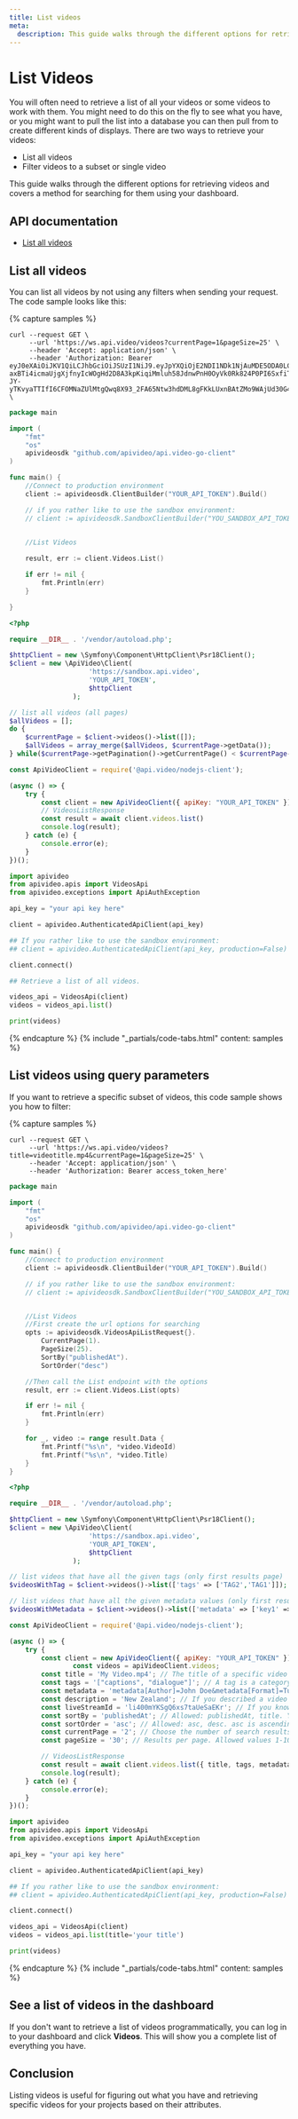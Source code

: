 ```yaml
---
title: List videos
meta:
  description: This guide walks through the different options for retrieving videos and covers a method for searching for them using your dashboard.
---
```


# List Videos

You will often need to retrieve a list of all your videos or some videos to work with them. You might need to do this on the fly to see what you have, or you might want to pull the list into a database you can then pull from to create different kinds of displays. There are two ways to retrieve your videos: 

- List all videos
- Filter videos to a subset or single video

This guide walks through the different options for retrieving videos and covers a method for searching for them using your dashboard. 

## API documentation

- [List all videos](/reference/api/Videos#list-all-video-objects)

## List all videos

You can list all videos by not using any filters when sending your request. The code sample looks like this:

{% capture samples %}
```curl
curl --request GET \
     --url 'https://ws.api.video/videos?currentPage=1&pageSize=25' \
     --header 'Accept: application/json' \
     --header 'Authorization: Bearer eyJ0eXAiOiJKV1QiLCJhbGciOiJSUzI1NiJ9.eyJpYXQiOjE2NDI1NDk1NjAuMDE5ODA0LCJuYmYiOjE2NDI1NDk1NjAuMDE5ODA0LCJleHAiOjE2NDI1NTMxNjAuMDE5ODA0LCJwcm9qZWN0SWQiOiJwclJ6SUpKQTdCTHNxSGpTNDVLVnBCMSJ9.jjr4YADGbe62RmBBxJXLy1D61Mtfry_dq9nbriBXgkPrdlBJ8ZRP50CyW3AsGD7wSuKp2mXxEYSzj64zelT1IGOwg6KG4Gz9BZ9YWs0GAHKUIdgqn1gzITX5aQljIXx1fquXbawd-axBTi4icmaUjgXjfnyIcWOgHd2D8A3kpKiqiMmluh58JdnwPnH0OyVk0Rk824P0PI6SxfiTHfkCglPL6ixf9OgokMLPoVrsxH5C0xt3Z7lf5TJ0F78-JY-yTKvyaTTIfI6CFOMNaZUlMtgQwq8X93_2FA65Ntw3hdDML8gFKkLUxnBAtZMo9WAjUd30G4OcYasmlkc4Q_JSNw' \
```
```go
package main

import (
    "fmt"
    "os"
    apivideosdk "github.com/apivideo/api.video-go-client"
)

func main() {
    //Connect to production environment
    client := apivideosdk.ClientBuilder("YOUR_API_TOKEN").Build()

    // if you rather like to use the sandbox environment:
    // client := apivideosdk.SandboxClientBuilder("YOU_SANDBOX_API_TOKEN").Build()


    //List Videos
   
    result, err := client.Videos.List()

    if err != nil {
        fmt.Println(err)
    }

}
```
```php
<?php

require __DIR__ . '/vendor/autoload.php';

$httpClient = new \Symfony\Component\HttpClient\Psr18Client();
$client = new \ApiVideo\Client(
                    'https://sandbox.api.video',
                    'YOUR_API_TOKEN',
                    $httpClient
                );

// list all videos (all pages)
$allVideos = [];
do {
    $currentPage = $client->videos()->list([]);
    $allVideos = array_merge($allVideos, $currentPage->getData());
} while($currentPage->getPagination()->getCurrentPage() < $currentPage->getPagination()->getPagesTotal());
```
```javascript
const ApiVideoClient = require('@api.video/nodejs-client');

(async () => {
    try {
        const client = new ApiVideoClient({ apiKey: "YOUR_API_TOKEN" });
        // VideosListResponse
        const result = await client.videos.list()
        console.log(result);
    } catch (e) {
        console.error(e);
    }
})();
```
```python
import apivideo
from apivideo.apis import VideosApi
from apivideo.exceptions import ApiAuthException

api_key = "your api key here"

client = apivideo.AuthenticatedApiClient(api_key)

## If you rather like to use the sandbox environment:
## client = apivideo.AuthenticatedApiClient(api_key, production=False)

client.connect()

## Retrieve a list of all videos. 

videos_api = VideosApi(client)
videos = videos_api.list()

print(videos)
```
{% endcapture %}
{% include "_partials/code-tabs.html" content: samples %}

## List videos using query parameters

If you want to retrieve a specific subset of videos, this code sample shows you how to filter:

{% capture samples %}
```curl
curl --request GET \
     --url 'https://ws.api.video/videos?title=videotitle.mp4&currentPage=1&pageSize=25' \
     --header 'Accept: application/json' \
     --header 'Authorization: Bearer access_token_here'
```
```go
package main

import (
    "fmt"
    "os"
    apivideosdk "github.com/apivideo/api.video-go-client"
)

func main() {
    //Connect to production environment
    client := apivideosdk.ClientBuilder("YOUR_API_TOKEN").Build()

    // if you rather like to use the sandbox environment:
    // client := apivideosdk.SandboxClientBuilder("YOU_SANDBOX_API_TOKEN").Build()


    //List Videos
    //First create the url options for searching
    opts := apivideosdk.VideosApiListRequest{}.
        CurrentPage(1).
        PageSize(25).
        SortBy("publishedAt").
        SortOrder("desc")

    //Then call the List endpoint with the options
    result, err := client.Videos.List(opts)

    if err != nil {
        fmt.Println(err)
    }

    for _, video := range result.Data {
        fmt.Printf("%s\n", *video.VideoId)
        fmt.Printf("%s\n", *video.Title)
    }
}
```
```php
<?php

require __DIR__ . '/vendor/autoload.php';

$httpClient = new \Symfony\Component\HttpClient\Psr18Client();
$client = new \ApiVideo\Client(
                    'https://sandbox.api.video',
                    'YOUR_API_TOKEN',
                    $httpClient
                );

// list videos that have all the given tags (only first results page)
$videosWithTag = $client->videos()->list(['tags' => ['TAG2','TAG1']]);

// list videos that have all the given metadata values (only first results page)
$videosWithMetadata = $client->videos()->list(['metadata' => ['key1' => 'key1value1', 'key2' => 'key2value1']]);
```
```javascript
const ApiVideoClient = require('@api.video/nodejs-client');

(async () => {
    try {
        const client = new ApiVideoClient({ apiKey: "YOUR_API_TOKEN" });
				const videos = apiVideoClient.videos;
        const title = 'My Video.mp4'; // The title of a specific video you want to find. The search will match exactly to what term you provide and return any videos that contain the same term as part of their titles.
        const tags = '["captions", "dialogue"]'; // A tag is a category you create and apply to videos. You can search for videos with particular tags by listing one or more here. Only videos that have all the tags you list will be returned.
        const metadata = 'metadata[Author]=John Doe&metadata[Format]=Tutorial'; // Videos can be tagged with metadata tags in key:value pairs. You can search for videos with specific key value pairs using this parameter. [Dynamic Metadata](https://api.video/blog/endpoints/dynamic-metadata/) allows you to define a key that allows any value pair.
        const description = 'New Zealand'; // If you described a video with a term or sentence, you can add it here to return videos containing this string.
        const liveStreamId = 'li400mYKSgQ6xs7taUeSaEKr'; // If you know the ID for a live stream, you can retrieve the stream by adding the ID for it here.
        const sortBy = 'publishedAt'; // Allowed: publishedAt, title. You can search by the time videos were published at, or by title.
        const sortOrder = 'asc'; // Allowed: asc, desc. asc is ascending and sorts from A to Z. desc is descending and sorts from Z to A.
        const currentPage = '2'; // Choose the number of search results to return per page. Minimum value: 1
        const pageSize = '30'; // Results per page. Allowed values 1-100, default is 25.

        // VideosListResponse
        const result = await client.videos.list({ title, tags, metadata, description, liveStreamId, sortBy, sortOrder, currentPage, pageSize })
        console.log(result);
    } catch (e) {
        console.error(e);
    }
})();
```
```python
import apivideo
from apivideo.apis import VideosApi
from apivideo.exceptions import ApiAuthException

api_key = "your api key here"

client = apivideo.AuthenticatedApiClient(api_key)

## If you rather like to use the sandbox environment:
## client = apivideo.AuthenticatedApiClient(api_key, production=False)

client.connect()

videos_api = VideosApi(client)
videos = videos_api.list(title='your title')

print(videos)
```
{% endcapture %}
{% include "_partials/code-tabs.html" content: samples %}

## See a list of videos in the dashboard

If you don't want to retrieve a list of videos programmatically, you can log in to your dashboard and click **Videos**. This will show you a complete list of everything you have.

## Conclusion

Listing videos is useful for figuring out what you have and retrieving specific videos for your projects based on their attributes.
